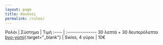 ```yaml
---
layout: page
title: Κανόνες
permalink: /rules/
---
```


<style>
table th:nth-of-type(1) {
    width: 44%;
}
table th:nth-of-type(2) {
    width: 28%;
}
</style>

Ρολόι    | Σύστημα | Τιμή
:---- | :---------------
30 λεπτά + 30 δευτερόλεπτα [byo-yomi](https://en.wikipedia.org/wiki/Time_control#Byo-yomi){:target="_blank"} | Swiss, 4 γύροι | 10€
